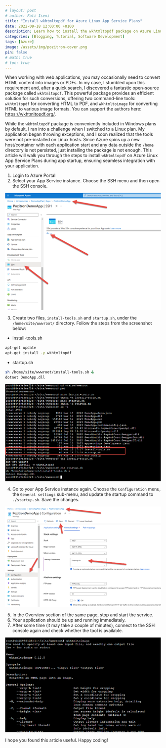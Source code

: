```yaml
---
# layout: post
# author: Fati Iseni
title: "Install wkhtmltopdf for Azure Linux App Service Plans"
date: 2022-09-18 12:00:00 +0100
description: Learn how to install the wkhtmltopdf package on Azure Linux App Service Plans during app startup, enabling HTML-to-PDF and HTML-to-image conversion features for your web applications running on Linux-based hosts.
categories: [Blogging, Tutorial, Software Development]
tags: [Azure]
image: /assets/img/pozitron-cover.png
pin: false
# math: true
# toc: true
---
```

When working with web applications, you may occasionally need to convert HTML content into images or PDFs. In my case, I stumbled upon this requirement and, after a quick search, I discovered a fantastic open-source package called `wkhtmltopdf`. This powerful package provides an efficient solution for such conversions, offering two command-line tools: `wkhtmltopdf` for converting HTML to PDF, and `wkhtmltoimage` for converting HTML to various image formats. You can support the authors here: https://wkhtmltopdf.org/.

While the `wkhtmltopdf` package is conveniently included in Windows plans by default, I ran into a challenge when I switched to a Linux plan. My application began throwing exceptions, and I soon realized that the tools were not pre-installed on Linux hosts. Since Azure spins up a new host/container with each application start and any data outside the `/home` directory is not persisted, just installing the package is not enough. This article will walk you through the steps to install `wkhtmltopdf` on Azure Linux App Service Plans during app startup, ensuring seamless integration with your application.

1. Login to Azure Portal
2. Select your App Service instance. Choose the SSH menu and then open the SSH console.

![Image1](/assets/img/posts/wkhtmltopdf/image1.png)

3. Create two files, `install-tools.sh` and `startup.sh`, under the `/home/site/wwwroot/` directory. Follow the steps from the screenshot below:
  - install-tools.sh
  ```sh
  apt-get update
  apt-get install -y wkhtmltopdf
  ```
  - startup.sh
  ```sh
  sh /home/site/wwwroot/install-tools.sh &
  dotnet DemoApp.dll
  ```
![Image2](/assets/img/posts/wkhtmltopdf/image2.png)

4. Go to your App Service instance again. Choose the `Configuration` menu, the `General settings` sub-menu, and update the startup command to `./startup.sh`. Save the changes.

![Image3](/assets/img/posts/wkhtmltopdf/image3.png)

5. In the Overview section of the same page, stop and start the service.
6. Your application should be up and running immediately.
7. After some time (it may take a couple of minutes), connect to the SSH console again and check whether the tool is available.

![Image4](/assets/img/posts/wkhtmltopdf/image4.png)

I hope you found this article useful. Happy coding!